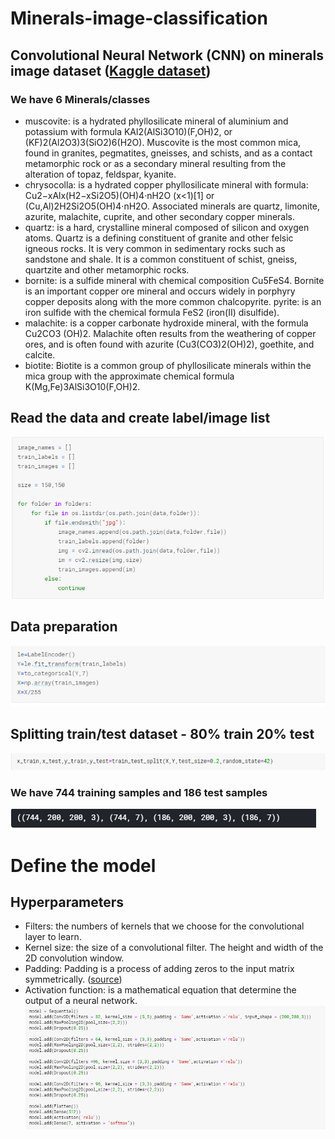 # Minerals-image-classification

## Convolutional Neural Network (CNN) on minerals image dataset ([Kaggle dataset](https://www.kaggle.com/asiedubrempong/minerals-identification-dataset))
### We have 6 Minerals/classes
* muscovite: is a hydrated phyllosilicate mineral of aluminium and potassium with formula KAl2(AlSi3O10)(F,OH)2, or (KF)2(Al2O3)3(SiO2)6(H2O). Muscovite is the most common mica, found in granites, pegmatites, gneisses, and schists, and as a contact metamorphic rock or as a secondary mineral resulting from the alteration of topaz, feldspar, kyanite.
* chrysocolla: is a hydrated copper phyllosilicate mineral with formula: Cu2−xAlx(H2−xSi2O5)(OH)4·nH2O (x<1)[1] or (Cu,Al)2H2Si2O5(OH)4·nH2O. Associated minerals are quartz, limonite, azurite, malachite, cuprite, and other secondary copper minerals.
* quartz: is a hard, crystalline mineral composed of silicon and oxygen atoms. Quartz is a defining constituent of granite and other felsic igneous rocks. It is very common in sedimentary rocks such as sandstone and shale. It is a common constituent of schist, gneiss, quartzite and other metamorphic rocks.
* bornite: is a sulfide mineral with chemical composition Cu5FeS4. Bornite is an important copper ore mineral and occurs widely in porphyry copper deposits along with the more common chalcopyrite.
pyrite: is an iron sulfide with the chemical formula FeS2 (iron(II) disulfide).
* malachite: is a copper carbonate hydroxide mineral, with the formula Cu2CO3 (OH)2. Malachite often results from the weathering of copper ores, and is often found with azurite (Cu3(CO3)2(OH)2), goethite, and calcite.
* biotite: Biotite is a common group of phyllosilicate minerals within the mica group with the approximate chemical formula K(Mg,Fe)3AlSi3O10(F,OH)2.

## Read the data and create label/image list

![Load Data](/loadData.PNG)

## Data preparation
![Load Data](/dataPrep.PNG)

## Splitting train/test dataset - 80% train 20% test
![Load Data](/split.PNG)

### We have 744 training samples and 186 test samples
![Load Data](/dimData.PNG)

# Define the model
## Hyperparameters 
* Filters: the numbers of kernels that we choose for the convolutional layer to learn.
* Kernel size: the size of a convolutional filter. The height and width of the 2D convolution window.
* Padding: Padding is a process of adding zeros to the input matrix symmetrically. ([source](https://towardsdatascience.com/covolutional-neural-network-cb0883dd6529))
* Activation function:  is a mathematical equation that determine the output of a neural network.
![Load Data](/modelDef.PNG)


